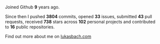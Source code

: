 Joined Github **9** years ago.

Since then I pushed **3804** commits, opened **33** issues, submitted **43** pull requests, received **738** stars across **102** personal projects and contributed to **16** public repositories.

Find out more about me on [lukasbach.com](https://lukasbach.com)
